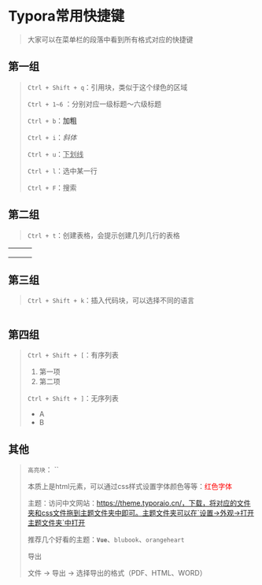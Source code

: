 # Typora常用快捷键

> 大家可以在菜单栏的段落中看到所有格式对应的快捷键

## 第一组

> `Ctrl + Shift + q`：引用块，类似于这个绿色的区域
>
> `Ctrl + 1~6` ：分别对应一级标题～六级标题
>
> `Ctrl + b`：**加粗**
>
> `Ctrl + i`：*斜体*
>
> `Ctrl + u`：<u>下划线</u>
>
> `Ctrl + l`：选中某一行
>
> `Ctrl + F`：搜索

## 第二组

> `Ctrl + t`：创建表格，会提示创建几列几行的表格

|      |      |      |
| ---- | ---- | ---- |
|      |      |      |
|      |      |      |
|      |      |      |

## 第三组

> `Ctrl + Shift + k`：插入代码块，可以选择不同的语言

```

```

## 第四组

> `Ctrl + Shift + [`：有序列表
>
> 1. 第一项
> 2. 第二项
>
> `Ctrl + Shift + ]`：无序列表
>
> - A
> - B

## 其他

> `高亮块`： ``
>
> 本质上是html元素，可以通过css样式设置字体颜色等等：<span style="color: red">红色字体</span>
>
> 主题：访问中文网站：https://theme.typoraio.cn/，下载，将对应的文件夹和css文件拖到主题文件夹中即可。主题文件夹可以在`设置->外观->打开主题文件夹`中打开
>
> 推荐几个好看的主题：**`Vue`**、`blubook`、`orangeheart`
>
> 导出
>
> 文件 -> 导出 -> 选择导出的格式（PDF、HTML、WORD）

